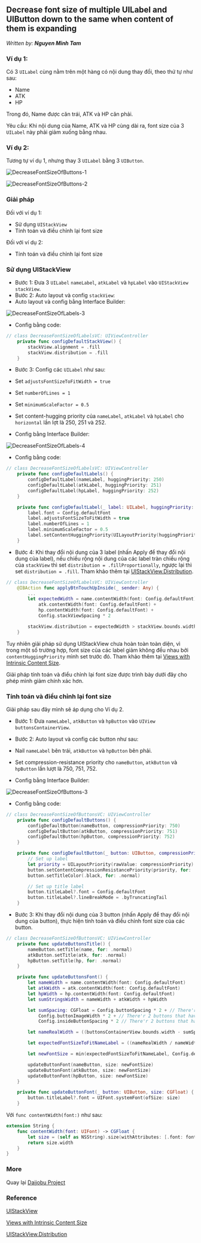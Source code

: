 ## Decrease font size of multiple UILabel and UIButton down to the same when content of them is expanding

*Written by: __Nguyen Minh Tam__*

### Ví dụ 1: 

Có 3 `UILabel` cùng nằm trên một hàng có nội dung thay đổi, theo thứ tự như sau: 

- Name
- ATK
- HP

Trong đó, Name được căn trái, ATK và HP căn phải. 

Yêu cầu: Khi nội dung của Name, ATK và HP cùng dài ra, font size của 3 `UILabel` này phải giảm xuống bằng nhau.



### Ví dụ 2:

Tương tự ví dụ 1, nhưng thay 3 `UILabel` bằng 3 `UIButton`.

![DecreaseFontSizeOfButtons-1][Image 1]

![DecreaseFontSizeOfButtons-2][Image 2]



### Giải pháp

Đối với ví dụ 1:

- Sử dụng `UIStackView`
- Tính toán và điều chỉnh lại font size

Đối với ví dụ 2:

- Tính toán và điều chỉnh lại font size



### Sử dụng UIStackView

- Bước 1: Đưa 3 `UILabel` `nameLabel`, `atkLabel` và `hpLabel` vào `UIStackView` `stackView`.
- Bước 2: Auto layout và config `stackView`:
 - Auto layout và config bằng Interface Builder:

![DecreaseFontSizeOfLabels-3][Image 3]

 - Config bằng code:

```swift
// class DecreaseFontSizeOfLabelsVC: UIViewController
    private func configDefaultStackView() {
        stackView.alignment = .fill
        stackView.distribution = .fill
    }
```

- Bước 3: Config các `UILabel` như sau:
 - Set `adjustsFontSizeToFitWidth = true`
 - Set `numberOfLines = 1`
 - Set `minimumScaleFactor = 0.5`
 - Set content-hugging priority của `nameLabel`, `atkLabel` và `hpLabel` cho `horizontal` lần lợt là 250, 251 và 252.
   
 - Config bằng Interface Builder:

![DecreaseFontSizeOfLabels-4][Image 5]

 - Config bằng code:

```swift
// class DecreaseFontSizeOfLabelsVC: UIViewController
    private func configDefaultLabels() {
        configDefaultLabel(nameLabel, huggingPriority: 250)
        configDefaultLabel(atkLabel, huggingPriority: 251)
        configDefaultLabel(hpLabel, huggingPriority: 252)
    }

    private func configDefaultLabel(_ label: UILabel, huggingPriority: Float) {
        label.font = Config.defaultFont
        label.adjustsFontSizeToFitWidth = true
        label.numberOfLines = 1
        label.minimumScaleFactor = 0.5
        label.setContentHuggingPriority(UILayoutPriority(huggingPriority), for: .horizontal)
    }
```

- Bước 4: Khi thay đổi nội dung của 3 label (nhấn Apply để thay đổi nội dung của label), nếu chiều rộng nội dung của các label tràn chiều rộng của `stackView` thì set `distribution = .fillProportionally`, ngược lại thì set `distribution = .fill`. Tham khảo thêm tại [UIStackView.Distribution][Reference 3].

```swift
// class DecreaseFontSizeOfLabelsVC: UIViewController
    @IBAction func applyBtnTouchUpInside(_ sender: Any) {
        ...
        let expectedWidth = name.contentWidth(font: Config.defaultFont) +
            atk.contentWidth(font: Config.defaultFont) +
            hp.contentWidth(font: Config.defaultFont) +
            Config.stackViewSpacing * 2

        stackView.distribution = expectedWidth > stackView.bounds.width ? .fillProportionally : .fill
    }
```

Tuy nhiên giải pháp sử dụng UIStackView chưa hoàn toàn toàn diện, vì trong một số trường hợp, font size của các label giảm không đều nhau bởi `contentHuggingPriority` mình set trước đó. Tham khảo thêm tại [Views with Intrinsic Content Size][Reference 2].

Giải pháp tính toán và điểu chỉnh lại font size được trình bày dưới đây cho phép mình giảm chính xác hơn.



### Tính toán và điều chỉnh lại font size

Giải pháp sau đây mình sẽ áp dụng cho Ví dụ 2.

- Bước 1: Đưa `nameLabel`, `atkButton` và `hpButton` vào `UIView` `buttonsContainerView`. 

- Bước 2: Auto layout và config các button như sau:
 - Nail `nameLabel` bên trái, `atkButton` và `hpButton` bên phải.
 - Set compression-resistance priority cho `nameButton`, `atkButton` và `hpButton` lần lượt là 750, 751, 752.
 - Config bằng Interface Builder:

![DecreaseFontSizeOfButtons-3][Image 4]

 - Config bằng code:
  
```swift
// class DecreaseFontSizeOfButtonsVC: UIViewController
    private func configDefaultButtons() {
        configDefaultButton(nameButton, compressionPriority: 750)
        configDefaultButton(atkButton, compressionPriority: 751)
        configDefaultButton(hpButton, compressionPriority: 752)
    }

    private func configDefaultButton(_ button: UIButton, compressionPriority: Float) {
        // Set up label
        let priority = UILayoutPriority(rawValue: compressionPriority)
        button.setContentCompressionResistancePriority(priority, for: .horizontal)
        button.setTitleColor(.black, for: .normal)

        // Set up title label
        button.titleLabel?.font = Config.defaultFont
        button.titleLabel?.lineBreakMode = .byTruncatingTail
    }
```
- Bước 3: Khi thay đổi nội dung của 3 button (nhấn Apply để thay đổi nội dung của button), thực hiện tính toán và điều chỉnh font size của các button.

```swift
// class DecreaseFontSizeOfButtonsVC: UIViewController
    private func updateButtonsTitle() {
        nameButton.setTitle(name, for: .normal)
        atkButton.setTitle(atk, for: .normal)
        hpButton.setTitle(hp, for: .normal)
    }

    private func updateButtonsFont() {
        let nameWidth = name.contentWidth(font: Config.defaultFont)
        let atkWidth = atk.contentWidth(font: Config.defaultFont)
        let hpWidth = hp.contentWidth(font: Config.defaultFont)
        let sumStringsWidth = nameWidth + atkWidth + hpWidth

        let sumSpacing: CGFloat = Config.buttonSpacing * 2 + // There're 3 buttons -> 2 button spacings
            Config.buttonImageWidth * 2 + // There'r 2 buttons that have image, open debug views to get this number
            Config.insideButtonSpacing * 2 // There'r 2 buttons that have image, open debug views to get this number

        let nameRealWidth = ((buttonsContainerView.bounds.width - sumSpacing) / sumStringsWidth * nameWidth)

        let expectedFontSizeToFitNameLabel = ((nameRealWidth / nameWidth) * Config.defaultFontSize).rounded(.down) - 1 // In some cases, need to minus 1 pt

        let newFontSize = min(expectedFontSizeToFitNameLabel, Config.defaultFontSize)

        updateButtonFont(nameButton, size: newFontSize)
        updateButtonFont(atkButton, size: newFontSize)
        updateButtonFont(hpButton, size: newFontSize)
    }

    private func updateButtonFont(_ button: UIButton, size: CGFloat) {
        button.titleLabel?.font = UIFont.systemFont(ofSize: size)
    }
```
Với `func contentWidth(font:)` như sau:

```swift
extension String {
    func contentWidth(font: UIFont) -> CGFloat {
        let size = (self as NSString).size(withAttributes: [.font: font])
        return size.width
    }
}
```



### More

Quay lại [Daijobu Project][Daijobu]



### Reference

[UIStackView][Reference 1]

[Views with Intrinsic Content Size][Reference 2]

[UIStackView.Distribution][Reference 3]



[Image 1]: https://github.com/nmint8m/daijobu/blob/master/Documents/Images/DecreaseFontSizeOfButtons-1.png "DecreaseFontSizeOfButtons-1"

[Image 2]: https://github.com/nmint8m/daijobu/blob/master/Documents/Images/DecreaseFontSizeOfButtons-2.png "DecreaseFontSizeOfButtons-2"

[Image 3]: (https://github.com/nmint8m/daijobu/blob/master/Documents/Images/DecreaseFontSizeOfLabels-3.png) "DecreaseFontSizeOfLabels-3"

[Image 4]: https://github.com/nmint8m/daijobu/blob/master/Documents/Images/DecreaseFontSizeOfLabels-4.png "DecreaseFontSizeOfLabels-4"

[Image 5]: https://github.com/nmint8m/daijobu/blob/master/Documents/Images/DecreaseFontSizeOfButtons-3.png "DecreaseFontSizeOfButtons-3"

[Daijobu]: https://github.com/nmint8m/daijobu

[Reference 1]: https://developer.apple.com/library/archive/documentation/UserExperience/Conceptual/AutolayoutPG/LayoutUsingStackViews.html#//apple_ref/doc/uid/TP40010853-CH11-SW1 "UIStackView" 

[Reference 2]: https://developer.apple.com/library/archive/documentation/UserExperience/Conceptual/AutolayoutPG/ViewswithIntrinsicContentSize.html "Views with Intrinsic Content Size"

[Reference 3]: https://developer.apple.com/documentation/uikit/uistackview/distribution "UIStackView.Distribution"
